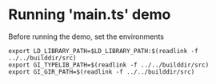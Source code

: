 # Running 'main.ts' demo

Before running the demo, set the environments

```shell
export LD_LIBRARY_PATH=$LD_LIBRARY_PATH:$(readlink -f ../../builddir/src)
export GI_TYPELIB_PATH=$(readlink -f ../../builddir/src)
export GI_GIR_PATH=$(readlink -f ../../builddir/src)
```
